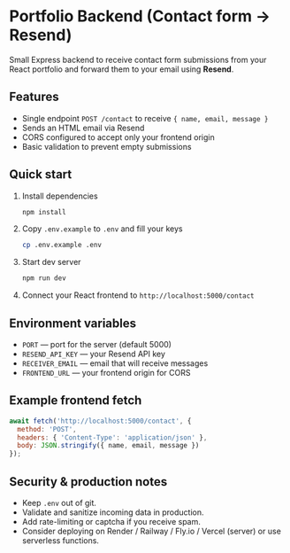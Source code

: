 # Portfolio Backend (Contact form -> Resend)

Small Express backend to receive contact form submissions from your React portfolio
and forward them to your email using **Resend**.

## Features
- Single endpoint `POST /contact` to receive `{ name, email, message }`
- Sends an HTML email via Resend
- CORS configured to accept only your frontend origin
- Basic validation to prevent empty submissions

## Quick start
1. Install dependencies
   ```bash
   npm install
   ```
2. Copy `.env.example` to `.env` and fill your keys
   ```bash
   cp .env.example .env
   ```
3. Start dev server
   ```bash
   npm run dev
   ```
4. Connect your React frontend to `http://localhost:5000/contact`

## Environment variables
- `PORT` — port for the server (default 5000)
- `RESEND_API_KEY` — your Resend API key
- `RECEIVER_EMAIL` — email that will receive messages
- `FRONTEND_URL` — your frontend origin for CORS

## Example frontend fetch
```js
await fetch('http://localhost:5000/contact', {
  method: 'POST',
  headers: { 'Content-Type': 'application/json' },
  body: JSON.stringify({ name, email, message })
});
```

## Security & production notes
- Keep `.env` out of git.
- Validate and sanitize incoming data in production.
- Add rate-limiting or captcha if you receive spam.
- Consider deploying on Render / Railway / Fly.io / Vercel (server) or use serverless functions.
